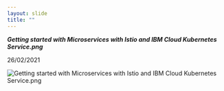 ```yaml
---
layout: slide
title: ""
---
```

***Getting started with Microservices with Istio and IBM Cloud Kubernetes Service.png***

26/02/2021

![Getting started with Microservices with Istio and IBM Cloud Kubernetes Service.png](https://alghish.netlify.app/img/cert/Getting%20started%20with%20Microservices%20with%20Istio%20and%20IBM%20Cloud%20Kubernetes%20Service.png)

